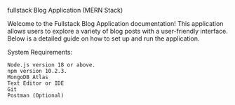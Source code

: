 fullstack Blog Application (MERN Stack)

Welcome to the Fullstack Blog Application documentation! This application allows users to explore a variety of blog posts with a user-friendly interface. Below is a detailed guide on how to set up and run the application.

System Requirements:

    Node.js version 18 or above.
    npm version 10.2.3.
    MongoDB Atlas
    Text Editor or IDE
    Git
    Postman (Optional)

